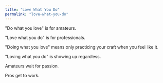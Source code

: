 ```yaml
---
title: "Love What You Do"
permalink: "love-what-you-do"
---
```


"Do what you love" is for amateurs.

"Love what you do" is for professionals.

"Doing what you love" means only practicing your craft when you feel like it.

"Loving what you do" is showing up regardless.

Amateurs wait for passion.

Pros get to work.
